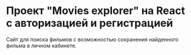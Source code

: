 # Проект "Movies explorer" на React с авторизацией и регистрацией

Сайт для поиска фильмов с возможностью сохранения найденного фильма в личном кабинете.
